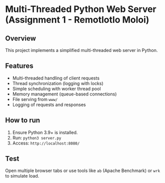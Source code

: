 # Multi-Threaded Python Web Server (Assignment 1 - Remotlotlo Moloi)

## Overview
This project implements a simplified multi-threaded web server in Python.

## Features
- Multi-threaded handling of client requests
- Thread synchronization (logging with locks)
- Simple scheduling with worker thread pool
- Memory management (queue-based connections)
- File serving from `www/`
- Logging of requests and responses

## How to run
1. Ensure Python 3.9+ is installed.
2. Run: `python3 server.py`
3. Access: `http://localhost:8080/`

## Test
Open multiple browser tabs or use tools like `ab` (Apache Benchmark) or `wrk` to simulate load.
